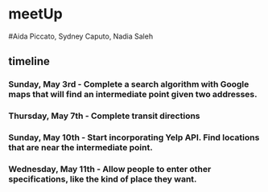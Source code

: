 # meetUp
#Aida Piccato, Sydney Caputo, Nadia Saleh
## timeline
### Sunday, May 3rd - Complete a search algorithm with Google maps that will find an intermediate point given two addresses. 
### Thursday, May 7th - Complete transit directions
### Sunday, May 10th - Start incorporating Yelp API. Find locations that are near the intermediate point.
### Wednesday, May 11th - Allow people to enter other specifications, like the kind of place they want.

